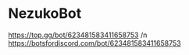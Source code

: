 # NezukoBot
https://top.gg/bot/623481583411658753 /n
https://botsfordiscord.com/bot/623481583411658753
